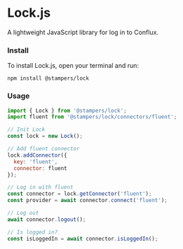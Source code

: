 # Lock.js

A lightweight JavaScript library for log in to Conflux.

### Install
To install Lock.js, open your terminal and run:
```
npm install @stampers/lock
```

### Usage
```js
import { Lock } from '@stampers/lock';
import fluent from '@stampers/lock/connectors/fluent';

// Init Lock
const lock = new Lock();

// Add fluent connector
lock.addConnector({
  key: 'fluent',
  connector: fluent
});

// Log in with fluent
const connector = lock.getConnector('fluent');
const provider = await connector.connect('fluent');

// Log out
await connector.logout();

// Is logged in?
const isLoggedIn = await connector.isLoggedIn();
```
